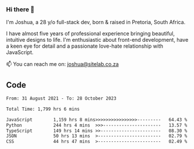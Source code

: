 ### Hi there 👋

I'm Joshua, a 28 y/o full-stack dev, born & raised in Pretoria, South Africa. 

I have almost five years of professional experience bringing beautiful, intuitive designs to life. I'm enthusiastic about front-end development, have a keen eye for detail and a passionate love-hate relationship with JavaScript.

📫 You can reach me on: joshua@sitelab.co.za

## **Code**

<!--START_SECTION:waka-->

```txt
From: 31 August 2021 - To: 28 October 2023

Total Time: 1,799 hrs 6 mins

JavaScript        1,159 hrs 8 mins>>>>>>>>>>>>>>>>---------   64.43 %
Python            244 hrs 4 mins  >>>----------------------   13.57 %
TypeScript        149 hrs 14 mins >>-----------------------   08.30 %
JSON              50 hrs 13 mins  >------------------------   02.79 %
CSS               44 hrs 47 mins  >------------------------   02.49 %
```

<!--END_SECTION:waka-->
